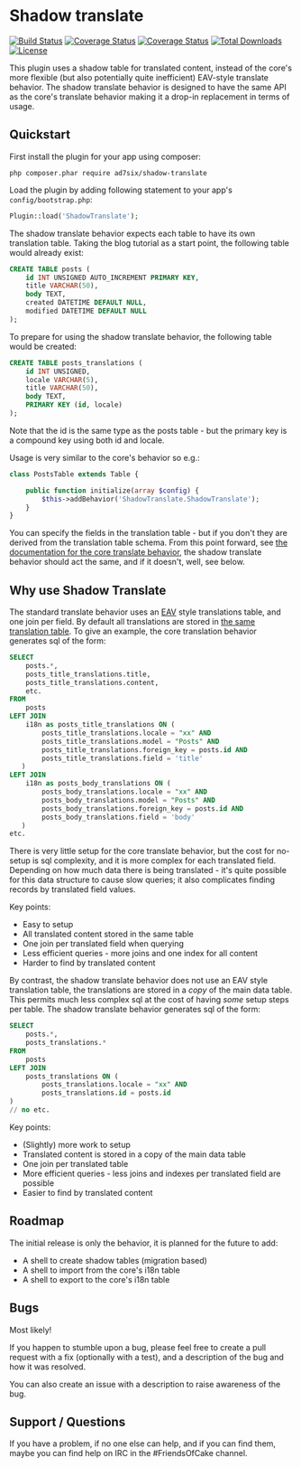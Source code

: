 # Shadow translate

[![Build Status](https://img.shields.io/travis/AD7six/cakephp-shadow-translate/master.svg?style=flat-square)](https://travis-ci.org/AD7six/cakephp-shadow-translate)
[![Coverage Status](https://img.shields.io/codecov/c/github/AD7six/cakephp-shadow-translate.svg?style=flat-square)](https://codecov.io/github/AD7six/cakephp-shadow-translate)
[![Coverage Status](https://img.shields.io/coveralls/AD7six/cakephp-shadow-translate/master.svg?style=flat-square)](https://coveralls.io/r/AD7six/cakephp-shadow-translate)
[![Total Downloads](https://img.shields.io/packagist/dt/ad7six/shadow-translate.svg?style=flat-square)](https://packagist.org/packages/ad7six/shadow-translate)
[![License](https://img.shields.io/badge/license-MIT-blue.svg?style=flat-square)](LICENSE.txt)

This plugin uses a shadow table for translated content, instead of the core's more flexible (but
also potentially quite inefficient) EAV-style translate behavior. The shadow translate behavior
is designed to have the same API as the core's translate behavior making it a drop-in
replacement in terms of usage.

## Quickstart

First install the plugin for your app using composer:

`php composer.phar require ad7six/shadow-translate`

Load the plugin by adding following statement to your app's `config/bootstrap.php`:

```php
Plugin::load('ShadowTranslate');
```

The shadow translate behavior expects each table to have its own translation table. Taking the
blog tutorial as a start point, the following table would already exist:

```sql
CREATE TABLE posts (
	id INT UNSIGNED AUTO_INCREMENT PRIMARY KEY,
	title VARCHAR(50),
	body TEXT,
	created DATETIME DEFAULT NULL,
	modified DATETIME DEFAULT NULL
);
```

To prepare for using the shadow translate behavior, the following table would be created:

```sql
CREATE TABLE posts_translations (
	id INT UNSIGNED,
	locale VARCHAR(5),
	title VARCHAR(50),
	body TEXT,
	PRIMARY KEY (id, locale)
);
```


Note that the id is the same type as the posts table - but the primary key is a compound key
using both id and locale.

Usage is very similar to the core's behavior so e.g.:

```php
class PostsTable extends Table {

	public function initialize(array $config) {
		$this->addBehavior('ShadowTranslate.ShadowTranslate');
	}
}
```

You can specify the fields in the translation table - but if you don't they are derived from the translation
table schema. From this point forward, see [the documentation for the core translate behavior](http://book.cakephp.org/3.0/en/orm/behaviors/translate.html), the shadow translate behavior should act
the same, and if it doesn't, well, see  below.

## Why use Shadow Translate

The standard translate behavior uses an [EAV](https://en.wikipedia.org/wiki/Entity%E2%80%93attribute%E2%80%93value_model)
style translations table, and one join per field. By default all translations
are stored in [the same translation table](https://github.com/cakephp/app/blob/master/config/schema/i18n.sql).
To give an example, the core translation behavior generates sql of the form:

```sql
SELECT
    posts.*,
    posts_title_translations.title,
    posts_title_translations.content,
    etc.
FROM
    posts
LEFT JOIN
    i18n as posts_title_translations ON (
        posts_title_translations.locale = "xx" AND
        posts_title_translations.model = "Posts" AND
        posts_title_translations.foreign_key = posts.id AND
        posts_title_translations.field = 'title'
   )
LEFT JOIN
    i18n as posts_body_translations ON (
        posts_body_translations.locale = "xx" AND
        posts_body_translations.model = "Posts" AND
        posts_body_translations.foreign_key = posts.id AND
        posts_body_translations.field = 'body'
   )
etc.
```

There is very little setup for the core translate behavior, but the cost
for no-setup is sql complexity, and it is more complex for each translated
field. Depending on how much data there is being translated - it's quite
possible for this data structure to cause slow queries; it also complicates
finding records by translated field values.

Key points:

 * Easy to setup
 * All translated content stored in the same table
 * One join per translated field when querying
 * Less efficient queries - more joins and one index for all content
 * Harder to find by translated content

By contrast, the shadow translate behavior does not use an EAV style
translation table, the translations are stored in a _copy_ of the main data
table. This permits much less complex sql at the cost of having _some_ setup
steps per table. The shadow translate behavior generates sql of the form:

```sql
SELECT
    posts.*,
    posts_translations.*
FROM
    posts
LEFT JOIN
    posts_translations ON (
        posts_translations.locale = "xx" AND
        posts_translations.id = posts.id
)
// no etc.
```

Key points:

 * (Slightly) more work to setup
 * Translated content is stored in a copy of the main data table
 * One join per translated table
 * More efficient queries - less joins and indexes per translated field are possible
 * Easier to find by translated content

## Roadmap

The initial release is only the behavior, it is planned for the future to add:

 * A shell to create shadow tables (migration based)
 * A shell to import from the core's i18n table
 * A shell to export to the core's i18n table

## Bugs

Most likely!

If you happen to stumble upon a bug, please feel free to create a pull request with a fix
(optionally with a test), and a description of the bug and how it was resolved.

You can also create an issue with a description to raise awareness of the bug.

## Support / Questions

If you have a problem, if no one else can help, and if you can find them, maybe you can
find help on IRC in the #FriendsOfCake channel.
